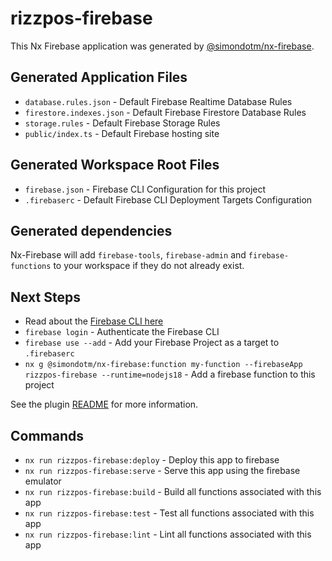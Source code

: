 # rizzpos-firebase

This Nx Firebase application was generated by [@simondotm/nx-firebase](https://github.com/simondotm/nx-firebase).

## Generated Application Files

- `database.rules.json` - Default Firebase Realtime Database Rules
- `firestore.indexes.json` - Default Firebase Firestore Database Rules
- `storage.rules` - Default Firebase Storage Rules
- `public/index.ts` - Default Firebase hosting site

## Generated Workspace Root Files

- `firebase.json` - Firebase CLI Configuration for this project
- `.firebaserc` - Default Firebase CLI Deployment Targets Configuration

## Generated dependencies

Nx-Firebase will add `firebase-tools`, `firebase-admin` and `firebase-functions` to your workspace if they do not already exist.

## Next Steps

- Read about the [Firebase CLI here](https://firebase.google.com/docs/cli)
- `firebase login` - Authenticate the Firebase CLI
- `firebase use --add` - Add your Firebase Project as a target to `.firebaserc`
- `nx g @simondotm/nx-firebase:function my-function --firebaseApp rizzpos-firebase --runtime=nodejs18` - Add a firebase function to this project

See the plugin [README](https://github.com/simondotm/nx-firebase/blob/main/README.md) for more information.

## Commands

- `nx run rizzpos-firebase:deploy` - Deploy this app to firebase
- `nx run rizzpos-firebase:serve` - Serve this app using the firebase emulator
- `nx run rizzpos-firebase:build` - Build all functions associated with this app
- `nx run rizzpos-firebase:test` - Test all functions associated with this app
- `nx run rizzpos-firebase:lint` - Lint all functions associated with this app
